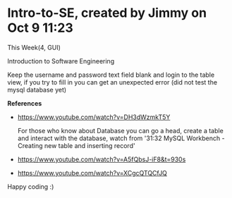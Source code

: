 # Intro-to-SE, created by Jimmy on Oct 9 11:23

This Week(4, GUI)

Introduction to Software Engineering 

Keep the username and password text field blank and login to the table view,
if you try to fill in you can get an unexpected error (did not test the mysql database yet)

**References**

  - https://www.youtube.com/watch?v=DH3dWzmkT5Y
  
    For those who know about Database you can go a head, create a table and interact with
    the database, watch from '31:32   MySQL Workbench - Creating new table and inserting record'  
  - https://www.youtube.com/watch?v=A5fQbsJ-iF8&t=930s
  - https://www.youtube.com/watch?v=XCgcQTQCfJQ
  
Happy coding :)
